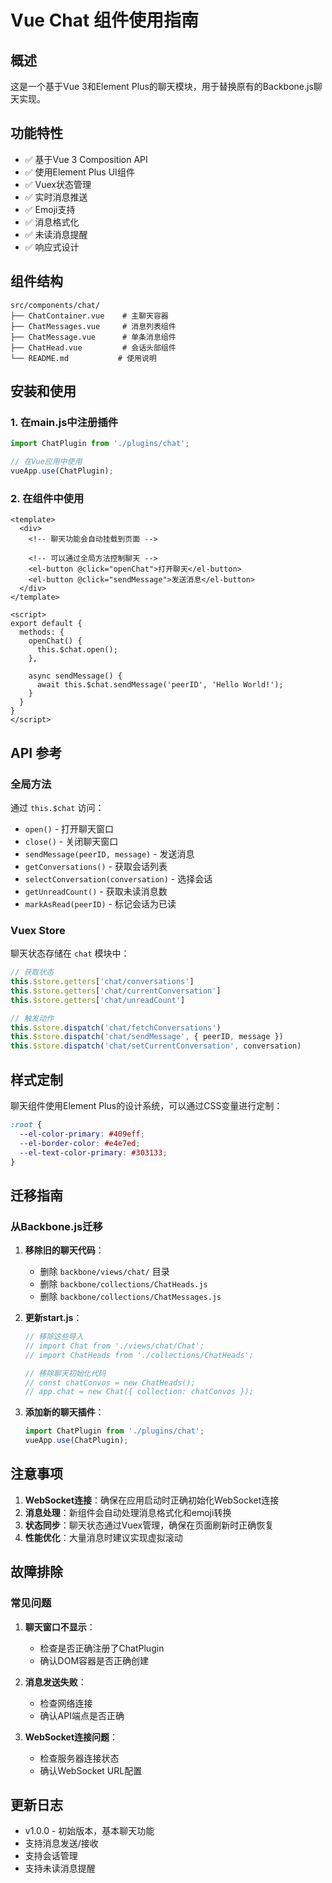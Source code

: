  # Vue Chat 组件使用指南

## 概述

这是一个基于Vue 3和Element Plus的聊天模块，用于替换原有的Backbone.js聊天实现。

## 功能特性

- ✅ 基于Vue 3 Composition API
- ✅ 使用Element Plus UI组件
- ✅ Vuex状态管理
- ✅ 实时消息推送
- ✅ Emoji支持
- ✅ 消息格式化
- ✅ 未读消息提醒
- ✅ 响应式设计

## 组件结构

```
src/components/chat/
├── ChatContainer.vue    # 主聊天容器
├── ChatMessages.vue     # 消息列表组件
├── ChatMessage.vue      # 单条消息组件
├── ChatHead.vue         # 会话头部组件
└── README.md           # 使用说明
```

## 安装和使用

### 1. 在main.js中注册插件

```javascript
import ChatPlugin from './plugins/chat';

// 在Vue应用中使用
vueApp.use(ChatPlugin);
```

### 2. 在组件中使用

```vue
<template>
  <div>
    <!-- 聊天功能会自动挂载到页面 -->
    
    <!-- 可以通过全局方法控制聊天 -->
    <el-button @click="openChat">打开聊天</el-button>
    <el-button @click="sendMessage">发送消息</el-button>
  </div>
</template>

<script>
export default {
  methods: {
    openChat() {
      this.$chat.open();
    },
    
    async sendMessage() {
      await this.$chat.sendMessage('peerID', 'Hello World!');
    }
  }
}
</script>
```

## API 参考

### 全局方法

通过 `this.$chat` 访问：

- `open()` - 打开聊天窗口
- `close()` - 关闭聊天窗口
- `sendMessage(peerID, message)` - 发送消息
- `getConversations()` - 获取会话列表
- `selectConversation(conversation)` - 选择会话
- `getUnreadCount()` - 获取未读消息数
- `markAsRead(peerID)` - 标记会话为已读

### Vuex Store

聊天状态存储在 `chat` 模块中：

```javascript
// 获取状态
this.$store.getters['chat/conversations']
this.$store.getters['chat/currentConversation']
this.$store.getters['chat/unreadCount']

// 触发动作
this.$store.dispatch('chat/fetchConversations')
this.$store.dispatch('chat/sendMessage', { peerID, message })
this.$store.dispatch('chat/setCurrentConversation', conversation)
```

## 样式定制

聊天组件使用Element Plus的设计系统，可以通过CSS变量进行定制：

```css
:root {
  --el-color-primary: #409eff;
  --el-border-color: #e4e7ed;
  --el-text-color-primary: #303133;
}
```

## 迁移指南

### 从Backbone.js迁移

1. **移除旧的聊天代码**：
   - 删除 `backbone/views/chat/` 目录
   - 删除 `backbone/collections/ChatHeads.js`
   - 删除 `backbone/collections/ChatMessages.js`

2. **更新start.js**：
   ```javascript
   // 移除这些导入
   // import Chat from './views/chat/Chat';
   // import ChatHeads from './collections/ChatHeads';
   
   // 移除聊天初始化代码
   // const chatConvos = new ChatHeads();
   // app.chat = new Chat({ collection: chatConvos });
   ```

3. **添加新的聊天插件**：
   ```javascript
   import ChatPlugin from './plugins/chat';
   vueApp.use(ChatPlugin);
   ```

## 注意事项

1. **WebSocket连接**：确保在应用启动时正确初始化WebSocket连接
2. **消息处理**：新组件会自动处理消息格式化和emoji转换
3. **状态同步**：聊天状态通过Vuex管理，确保在页面刷新时正确恢复
4. **性能优化**：大量消息时建议实现虚拟滚动

## 故障排除

### 常见问题

1. **聊天窗口不显示**：
   - 检查是否正确注册了ChatPlugin
   - 确认DOM容器是否正确创建

2. **消息发送失败**：
   - 检查网络连接
   - 确认API端点是否正确

3. **WebSocket连接问题**：
   - 检查服务器连接状态
   - 确认WebSocket URL配置

## 更新日志

- v1.0.0 - 初始版本，基本聊天功能
- 支持消息发送/接收
- 支持会话管理
- 支持未读消息提醒